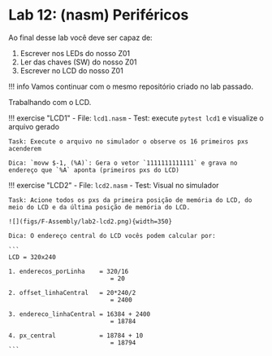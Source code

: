 # Lab 12: (nasm) Periféricos

Ao final desse lab você deve ser capaz de:

1. Escrever nos LEDs do nosso Z01
1. Ler das chaves (SW) do nosso Z01
1. Escrever no LCD do nosso Z01

!!! info
    Vamos continuar com o mesmo repositório criado no lab passado.
<!--

## LEDs

Problemas relacionados ao LED do nosso Z01

!!! exercise choice two-cols "Relembrando"
    Qual endereço de memória para acessar os leds do Z01?
    
    [](/commum-content/figs/Z0-mapa-de-memoria.svg)
    
    - [ ] 21186
    - [ ] 16383
    - [ ] 16384
    - [ ] 21183
    - [X] 21184
    - [ ] 21185

    !!! answer 
        - `21184`

!!! exercise "Led1"
    - File: `nasm/led1.nasm`
    - Test: Visual no simulador

    Faça o LED[0] acender, para isso execute o código a seguir no simulador:
    
    ``` nasm
    leaw $1, %A
    movw %A, %D
    leaw $21184, %A
    movw %D, (%A)
    ```
    
    ![](figs/F-Assembly/lab2-led1.png){width=350}
        
!!! exercise "Led2"
    - File: `led2.nasm`
    - Test: Visual no simulador

    Faça os LEDs: 9,7,5,3,1 acenderem:
    
    ![](figs/F-Assembly/lab2-led2.png){width=350}
        
    Dica: Você precisa escrever a palavra 0b`1010101010` nos LEDs, converta para decimal e carrega na CPU com `leaw`
        
### Executando no hardware

Para executar o código assembly na FPGA é necessário executar duas etapas:

1. Programar a FPGA com o nosso computador
1. Carregar a ROM com o programa em linguagem de máquina.

Para isso iremos usar o grupo de comandos `bits program`:

```
$ bits program
Usage: bits program [OPTIONS] COMMAND [ARGS]...

Options:
  --help  Show this message and exit.

Commands:
  fpga
  rom
```

!!! exercise
    Programando a FPGA:

    Conecte a FPGA no computador e execute o comando `bits program fpga`, esse comando irá transferir para a FPGA uma imagem do Z01 criado pelo seu professor.
 
    !!! info ""
        Uma vez programado a FPGA só será necessário executar esta etapa novamente se a placa for reiniciada.
 
!!! exercise
    Transferindo um programa:
    
    Agora com a FPGA programada com o hardware do nosso computador, podemos transferir um programa para a memória ROM, para isso utilize o comando `bits program rom` que pode receber arquivos do tipo: `.nasm`, `.hack` ou `.mif`.
    
    Execute: `bits program rom led2.nasm` e observe os LEDs da FPGA acenderem na mesma sequência do simulador.

## SW

Problemas relacionado a chave do nosso Z01

!!! exercise choice two-cols "Relembrando"
    Qual endereço de memória para acessar os leds do Z01?
    
    [](/commum-content/figs/Z0-mapa-de-memoria.svg)
    
    - [ ] 21184
    - [ ] 16383
    - [ ] 16384
    - [ ] 21183
    - [ ] 21184
    - [x] 21185

    !!! answer 
        - `21185`

!!! exercise "SW1"
    - File: `nasm/sw1.nasm`
    - Test: Visual no simulador
    
    Antes de iniciar a simulação, você deve configurar as chaves:

    ![](figs/F-Assembly/lab2-sw1.png){width=350}
    
    Task: Faça os LEDs serem o valor das chaves: LED = SW
    
    ![](figs/F-Assembly/lab2-sw1a.png){width=350}
        
    ??? "resposta"
        ```nasm
        leaw $21185, %A
        movw (%A), %D
        leaw $21184, %A
        movw %D, (%A)
        ```

!!! exercise "SW2"
    - File: `sw2.nasm`
    - Test: Visual no simulador
    
    Antes de iniciar a simulação, você deve configurar as chaves:

    ![](figs/F-Assembly/lab2-sw1.png){width=350}

    Task: Faça os LEDs serem o contrário do valor das chaves: LED = !SW
    
    ![](figs/F-Assembly/lab2-sw2.png){width=350}
        
    Dica:  Utilize a instrução `notw %D` para inverter o valor  salvo no registrador `%D`

## LCD
-->

Trabalhando com o LCD.

!!! exercise "LCD1"
    - File: `lcd1.nasm`
    - Test: execute `pytest lcd1` e visualize o arquivo gerado
 
    Task: Execute o arquivo no simulador o observe os 16 primeiros pxs acenderem  

    Dica: `movw $-1, (%A)`: Gera o vetor `1111111111111` e grava no endereço que `%A` aponta (primeiros pxs do LCD)

!!! exercise "LCD2"
    - File: `lcd2.nasm`
    - Test: Visual no simulador
 
    Task: Acione todos os pxs da primeira posição de memória do LCD, do meio do LCD e da última posição de memória do LCD.

    ![](figs/F-Assembly/lab2-lcd2.png){width=350}

    Dica: O endereço central do LCD vocês podem calcular por:
        
    ```
    LCD = 320x240

    1. enderecos_porLinha    = 320/16 
                                = 20

    2. offset_linhaCentral   = 20*240/2
                                = 2400

    3. endereco_linhaCentral = 16384 + 2400
                                = 18784

    4. px_central            = 18784 + 10 
                                = 18794
    ```
